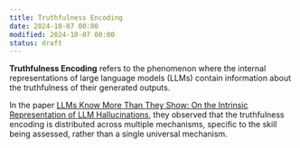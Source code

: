 ```yaml
---
title: Truthfulness Encoding
date: 2024-10-07 00:00
modified: 2024-10-07 00:00
status: draft
---
```


**Truthfulness Encoding** refers to the phenomenon where the internal representations of large language models (LLMs) contain information about the truthfulness of their generated outputs.

In the paper [LLMs Know More Than They Show: On the Intrinsic Representation of LLM Hallucinations](../reference/papers/llms-know-more-than-they-show-on-the-intrinsic-representation-of-llm-hallucinations.md), they observed that the truthfulness encoding is distributed across multiple mechanisms, specific to the skill being assessed, rather than a single universal mechanism.